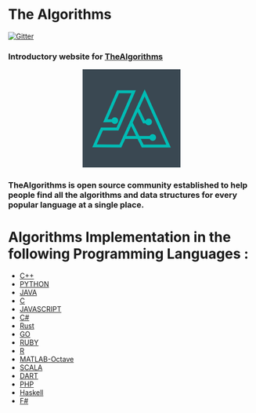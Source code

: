 # The Algorithms
[![Gitter](https://badges.gitter.im/the-algorithms/website.svg)](https://gitter.im/the-algorithms/website?utm_source=badge&utm_medium=badge&utm_campaign=pr-badge)

### Introductory website for <a href="https://github.com/TheAlgorithms" target="_blank">TheAlgorithms</a>
<a href="https://thealgorithms.github.io/website/" target="_blank"><p align="center"><img src="./images/favicon.png"/></p></a>

<h3>TheAlgorithms is open source community established to help people find all the algorithms and data structures for every popular language at a single place.</h3>


<p align="center"><h1>Algorithms Implementation in the following Programming Languages :</h1></p>

<ul>
  <li><a href="https://github.com/TheAlgorithms/C-Plus-Plus" target="_blank">C++</a></li>
  <li><a href="https://github.com/TheAlgorithms/Python" target="_blank">PYTHON</a></li>
  <li><a href="https://github.com/TheAlgorithms/Java" target="_blank">JAVA</a></li>
  <li><a href="https://github.com/TheAlgorithms/C" target="_blank">C</a></li>
  <li><a href="https://github.com/TheAlgorithms/Javascript" target="_blank">JAVASCRIPT</a></li>
  <li><a href="https://github.com/TheAlgorithms/C-Sharp" target="_blank">C#</a></li>
  <li><a href="https://github.com/TheAlgorithms/Rust" target="_blank">Rust</a></li>
  <li><a href="https://github.com/TheAlgorithms/Go" target="_blank">GO</a></li>
  <li><a href="https://github.com/TheAlgorithms/Ruby" target="_blank">RUBY</a></li>
  <li><a href="https://github.com/TheAlgorithms/R" target="_blank">R</a></li>
  <li><a href="https://github.com/TheAlgorithms/MATLAB-Octave" target="_blank">MATLAB-Octave</a></li>
  <li><a href="https://github.com/TheAlgorithms/Scala" target="_blank">SCALA</a></li>
  <li><a href="https://github.com/TheAlgorithms/Dart" target="_blank">DART</a></li>
  <li><a href="https://github.com/TheAlgorithms/php" target="_blank">PHP</a></li>
  <li><a href="https://github.com/TheAlgorithms/haskell" target="_blank">Haskell</a></li>
  <li><a href="https://github.com/TheAlgorithms/F-sharp" target="_blank">F#</a></li>
</ul>
